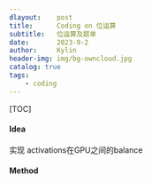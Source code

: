 ```yaml
---
dlayout:    post
title:      Coding on 位运算
subtitle:   位运算及题单
date:       2023-9-2
author:     Kylin
header-img: img/bg-owncloud.jpg
catalog: true
tags:
    - coding
---
```




[TOC]

#### Idea

实现 activations在GPU之间的balance

#### Method


